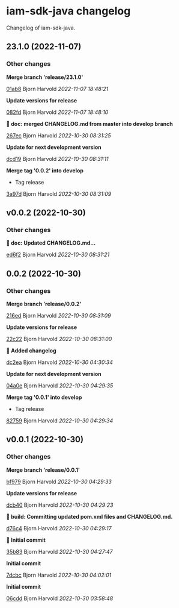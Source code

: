 # iam-sdk-java changelog

Changelog of iam-sdk-java.

## 23.1.0 (2022-11-07)

### Other changes

**Merge branch 'release/23.1.0'**


[01ab8](https://github.com/wink-travel/iam-sdk-java/commit/01ab8843c1a0059) Bjorn Harvold *2022-11-07 18:48:21*

**Update versions for release**


[082fd](https://github.com/wink-travel/iam-sdk-java/commit/082fd32eba498e4) Bjorn Harvold *2022-11-07 18:48:10*

**:twisted_rightwards_arrows: doc: merged CHANGELOG.md from master into develop branch**


[267ec](https://github.com/wink-travel/iam-sdk-java/commit/267ec5ff0cbd8a4) Bjorn Harvold *2022-10-30 08:31:25*

**Update for next development version**


[dcd19](https://github.com/wink-travel/iam-sdk-java/commit/dcd197e84465517) Bjorn Harvold *2022-10-30 08:31:11*

**Merge tag '0.0.2' into develop**

* Tag release 

[3a97d](https://github.com/wink-travel/iam-sdk-java/commit/3a97d27243ce0aa) Bjorn Harvold *2022-10-30 08:31:09*


## v0.0.2 (2022-10-30)

### Other changes

**:memo: doc: Updated CHANGELOG.md...**


[ed6f2](https://github.com/wink-travel/iam-sdk-java/commit/ed6f224f2fb296c) Bjorn Harvold *2022-10-30 08:31:21*


## 0.0.2 (2022-10-30)

### Other changes

**Merge branch 'release/0.0.2'**


[216ed](https://github.com/wink-travel/iam-sdk-java/commit/216ed0f07d0b00f) Bjorn Harvold *2022-10-30 08:31:09*

**Update versions for release**


[22c22](https://github.com/wink-travel/iam-sdk-java/commit/22c2220b96a5d3e) Bjorn Harvold *2022-10-30 08:31:00*

**:memo: Added changelog**


[dc2ea](https://github.com/wink-travel/iam-sdk-java/commit/dc2ea8a01683073) Bjorn Harvold *2022-10-30 04:30:34*

**Update for next development version**


[04a0e](https://github.com/wink-travel/iam-sdk-java/commit/04a0e4ba9729459) Bjorn Harvold *2022-10-30 04:29:35*

**Merge tag '0.0.1' into develop**

* Tag release 

[82759](https://github.com/wink-travel/iam-sdk-java/commit/827598cb367250b) Bjorn Harvold *2022-10-30 04:29:34*


## v0.0.1 (2022-10-30)

### Other changes

**Merge branch 'release/0.0.1'**


[bf979](https://github.com/wink-travel/iam-sdk-java/commit/bf9798a161b83e9) Bjorn Harvold *2022-10-30 04:29:33*

**Update versions for release**


[dcb40](https://github.com/wink-travel/iam-sdk-java/commit/dcb40ca307d5dd8) Bjorn Harvold *2022-10-30 04:29:23*

**:bookmark: build: Committing updated pom.xml files and CHANGELOG.md.**


[d76c4](https://github.com/wink-travel/iam-sdk-java/commit/d76c4b2111d3a7d) Bjorn Harvold *2022-10-30 04:29:17*

**:tada: Initial commit**


[35b83](https://github.com/wink-travel/iam-sdk-java/commit/35b83bcf7b78abe) Bjorn Harvold *2022-10-30 04:27:47*

**Initial commit**


[7dcbc](https://github.com/wink-travel/iam-sdk-java/commit/7dcbc7f64b0e3da) Bjorn Harvold *2022-10-30 04:02:01*

**Initial commit**


[06cdd](https://github.com/wink-travel/iam-sdk-java/commit/06cdd4c40f5e949) Bjorn Harvold *2022-10-30 03:58:48*



